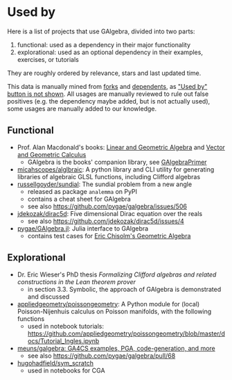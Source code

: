 # Used by

Here is a list of projects that use GAlgebra, divided into two parts:

1. functional: used as a dependency in their major functionality
2. explorational: used as an optional dependency in their examples, exercises, or tutorials

They are roughly ordered by relevance, stars and last updated time.

This data is manually mined from [forks](https://github.com/pygae/galgebra/forks) and [dependents](https://github.com/pygae/galgebra/network/dependents), as ["Used by" button is not shown](https://docs.github.com/en/code-security/supply-chain-security/understanding-your-software-supply-chain/exploring-the-dependencies-of-a-repository#changing-the-used-by-package). All usages are manually reviewed to rule out false positives (e.g. the dependency maybe added, but is not actually used), some usages are manually added to our knowledge.

## Functional

- Prof. Alan Macdonald's books: [Linear and Geometric Algebra](http://www.faculty.luther.edu/~macdonal/laga/index.html) and [Vector and Geometric Calculus](http://www.faculty.luther.edu/~macdonal/vagc/index.html)
  - GAlgebra is the books' companion library, see [GAlgebraPrimer](http://www.faculty.luther.edu/~macdonal/GAlgebraPrimer.pdf)
- [micahscopes/alglbraic](https://github.com/micahscopes/alglbraic): A python library and CLI utility for generating libraries of algebraic GLSL functions, including Clifford algebras
- [russellgoyder/sundial](https://github.com/russellgoyder/sundial): The sundial problem from a new angle
  - released as package `analemma` on PyPI
  - contains a cheat sheet for GAlgebra
  - see also https://github.com/pygae/galgebra/issues/506
- [jdekozak/dirac5d](https://github.com/jdekozak/dirac5d): Five dimensional Dirac equation over the reals
  - see also https://github.com/jdekozak/dirac5d/issues/4
- [pygae/GAlgebra.jl](https://github.com/pygae/GAlgebra.jl): Julia interface to GAlgebra
  - contains test cases for [Eric Chisolm's Geometric Algebra](https://arxiv.org/abs/1205.5935)

## Explorational

- Dr. Eric Wieser's PhD thesis *Formalizing Clifford algebras and related constructions in the Lean theorem prover*
    - in section 3.3. Symbolic, the approach of GAlgebra is demonstrated and discussed
- [appliedgeometry/poissongeometry](https://github.com/appliedgeometry/poissongeometry): A Python module for (local) Poisson-Nijenhuis calculus on Poisson manifolds, with the following functions
  - used in notebook tutorials: https://github.com/appliedgeometry/poissongeometry/blob/master/docs/Tutorial_Ingles.ipynb
- [meuns/galgebra: GA4CS examples, PGA, code-generation, and more](https://github.com/meuns/galgebra)
  - see also https://github.com/pygae/galgebra/pull/68
- [hugohadfield/sym_scratch](https://github.com/hugohadfield/sym_scratch)
  - used in notebooks for CGA
